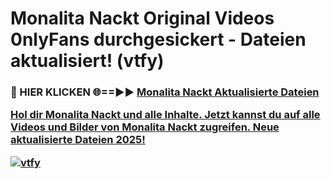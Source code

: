 # Monalita Nackt Original Videos 0nlyFans durchgesickert - Dateien aktualisiert! (vtfy)

<h3>🔴 HIER KLICKEN 🌐==►► <a href="https://tinyurl.com/h6vf6nb8" rel="nofollow">Monalita Nackt Aktualisierte Dateien

Hol dir Monalita Nackt und alle Inhalte. Jetzt kannst du auf alle Videos und Bilder von Monalita Nackt zugreifen. Neue aktualisierte Dateien 2025!

[![vtfy](https://i.imgur.com/sD4kR3V.gif)](https://tinyurl.com/h6vf6nb8)
